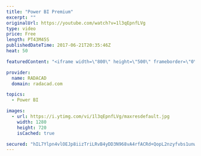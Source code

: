 ```yaml
---
title: "Power BI Premium"
excerpt: ""
originalUrl: https://youtube.com/watch?v=1l3qEpnfLVg
type: video
price: Free
length: PT43M45S
publishedDateTime: 2017-06-21T20:35:46Z
heat: 50

featuredContent: "<iframe width=\"800\" height=\"500\" frameborder=\"0\" src=\"https://www.youtube.com/embed/1l3qEpnfLVg\" allow=\"accelerometer; autoplay; encrypted-media; gyroscope; picture-in-picture\" allowfullscreen></iframe>"

provider:
  name: RADACAD
  domain: radacad.com

topics:
  - Power BI

images:
  - url: https://i.ytimg.com/vi/1l3qEpnfLVg/maxresdefault.jpg
    width: 1280
    height: 720
    isCached: true

secured: "hIL7Ylpn4vlOEJp8iizTriLRvB4yDD3N968vA4rfACRd+QopL2nzyfvbs1unwfoRDbUe/Ihedyr+m59Azm3HqRJoLZNdMU8lrd6brcBdm9T1dGhVlqsD4UBJk2sApIEhEtSZIJ+p+45zzdj02c/X6LeoBLgT5o+opT/OvnuDKeu7VkahiLd3MObvy+wY5DuO+H15mWBZBAUNuNfjcHhXCF87nBaM9rNdpQAC7lq8CGjQaClUvJa13LHigA73/AUSLYtLbi6FpBKhTVOCPis/Im7ctBy6A/RScl1MpExRxgWXWxOM1m0FwrElz00BTvJF4M4SRYKd1cZOLtxQk9JveV2Y4dZIAQ/2ov981EFjIPFSvJMAhKLjX9lR/rCI5tnR/PKqjPiUHVC79/bIdt6Gt6FBm2ExgQlhvpRCdL0sYVk=;3XkWRhiBl8N6nJQS9J4fMA=="
---
```


